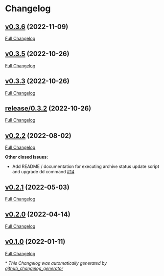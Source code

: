 # Changelog

## [v0.3.6](https://github.com/NASA-PDS/registry-loader/tree/v0.3.6) (2022-11-09)

[Full Changelog](https://github.com/NASA-PDS/registry-loader/compare/v0.3.5...v0.3.6)

## [v0.3.5](https://github.com/NASA-PDS/registry-loader/tree/v0.3.5) (2022-10-26)

[Full Changelog](https://github.com/NASA-PDS/registry-loader/compare/v0.3.3...v0.3.5)

## [v0.3.3](https://github.com/NASA-PDS/registry-loader/tree/v0.3.3) (2022-10-26)

[Full Changelog](https://github.com/NASA-PDS/registry-loader/compare/release/0.3.2...v0.3.3)

## [release/0.3.2](https://github.com/NASA-PDS/registry-loader/tree/release/0.3.2) (2022-10-26)

[Full Changelog](https://github.com/NASA-PDS/registry-loader/compare/v0.2.2...release/0.3.2)

## [v0.2.2](https://github.com/NASA-PDS/registry-loader/tree/v0.2.2) (2022-08-02)

[Full Changelog](https://github.com/NASA-PDS/registry-loader/compare/v0.2.1...v0.2.2)

**Other closed issues:**

- Add README / documentation for executing archive status update script and upgrade dd command [\#14](https://github.com/NASA-PDS/registry-loader/issues/14)

## [v0.2.1](https://github.com/NASA-PDS/registry-loader/tree/v0.2.1) (2022-05-03)

[Full Changelog](https://github.com/NASA-PDS/registry-loader/compare/v0.2.0...v0.2.1)

## [v0.2.0](https://github.com/NASA-PDS/registry-loader/tree/v0.2.0) (2022-04-14)

[Full Changelog](https://github.com/NASA-PDS/registry-loader/compare/v0.1.0...v0.2.0)

## [v0.1.0](https://github.com/NASA-PDS/registry-loader/tree/v0.1.0) (2022-01-11)

[Full Changelog](https://github.com/NASA-PDS/registry-loader/compare/94da5387d0ac1d151b09f809652131d407c950de...v0.1.0)



\* *This Changelog was automatically generated by [github_changelog_generator](https://github.com/github-changelog-generator/github-changelog-generator)*
